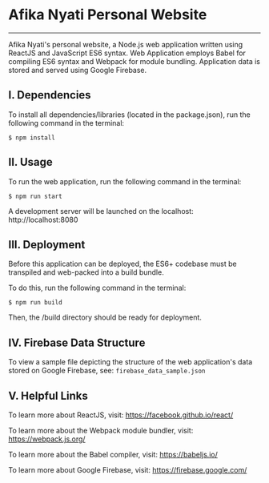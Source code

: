 # Afika Nyati Personal Website
--------------------------
Afika Nyati's personal website, a Node.js web application written using ReactJS and JavaScript ES6 syntax. Web Application employs Babel for compiling ES6 syntax and Webpack for module bundling. Application data is stored and served using Google Firebase.

## I. Dependencies

To install all dependencies/libraries (located in the package.json), run the following command in the terminal:

    $ npm install

## II. Usage

To run the web application, run the following command in the terminal:

    $ npm run start

A development server will be launched on the localhost: http://localhost:8080

## III. Deployment

Before this application can be deployed, the ES6+ codebase must be transpiled and web-packed into a build bundle.

To do this, run the following command in the terminal:

    $ npm run build

Then, the /build directory should be ready for deployment.

## IV. Firebase Data Structure

To view a sample file depicting the structure of the web application's data stored on Google Firebase, see: `firebase_data_sample.json`

## V. Helpful Links

To learn more about ReactJS, visit: https://facebook.github.io/react/

To learn more about the Webpack module bundler, visit:
https://webpack.js.org/

To learn more about the Babel compiler, visit:
https://babeljs.io/

To learn more about Google Firebase, visit:
https://firebase.google.com/
